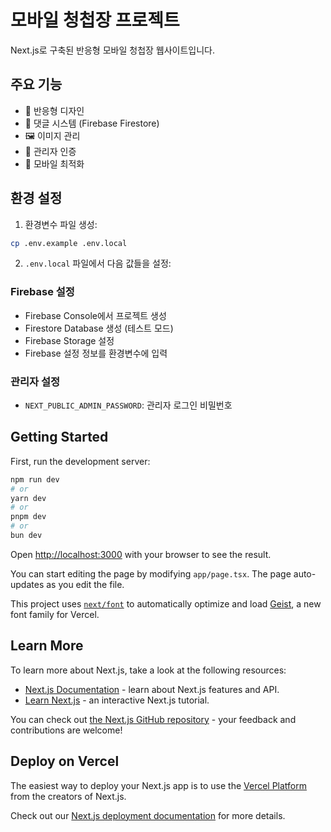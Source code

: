 # 모바일 청첩장 프로젝트

Next.js로 구축된 반응형 모바일 청첩장 웹사이트입니다.

## 주요 기능

- 🎨 반응형 디자인
- 💬 댓글 시스템 (Firebase Firestore)
- 🖼️ 이미지 관리
- 🔐 관리자 인증
- 📱 모바일 최적화

## 환경 설정

1. 환경변수 파일 생성:
```bash
cp .env.example .env.local
```

2. `.env.local` 파일에서 다음 값들을 설정:

### Firebase 설정
- Firebase Console에서 프로젝트 생성
- Firestore Database 생성 (테스트 모드)
- Firebase Storage 설정
- Firebase 설정 정보를 환경변수에 입력

### 관리자 설정
- `NEXT_PUBLIC_ADMIN_PASSWORD`: 관리자 로그인 비밀번호

## Getting Started

First, run the development server:

```bash
npm run dev
# or
yarn dev
# or
pnpm dev
# or
bun dev
```

Open [http://localhost:3000](http://localhost:3000) with your browser to see the result.

You can start editing the page by modifying `app/page.tsx`. The page auto-updates as you edit the file.

This project uses [`next/font`](https://nextjs.org/docs/app/building-your-application/optimizing/fonts) to automatically optimize and load [Geist](https://vercel.com/font), a new font family for Vercel.

## Learn More

To learn more about Next.js, take a look at the following resources:

- [Next.js Documentation](https://nextjs.org/docs) - learn about Next.js features and API.
- [Learn Next.js](https://nextjs.org/learn) - an interactive Next.js tutorial.

You can check out [the Next.js GitHub repository](https://github.com/vercel/next.js) - your feedback and contributions are welcome!

## Deploy on Vercel

The easiest way to deploy your Next.js app is to use the [Vercel Platform](https://vercel.com/new?utm_medium=default-template&filter=next.js&utm_source=create-next-app&utm_campaign=create-next-app-readme) from the creators of Next.js.

Check out our [Next.js deployment documentation](https://nextjs.org/docs/app/building-your-application/deploying) for more details.
